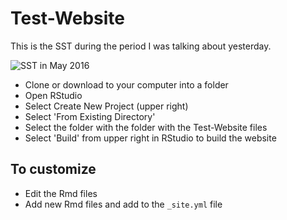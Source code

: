 # Test-Website

This is the SST during the period I was talking about yesterday.

![SST in May 2016](https://coastwatch.pfeg.noaa.gov/erddap/griddap/jplUKMO_OSTIAv20.png?analysed_sst%5B(2017-09-25T12:00:00Z)%5D%5B(7.025):(21.025)%5D%5B(68.025):(104.025)%5D&.draw=surface&.vars=longitude%7Clatitude%7Canalysed_sst&.colorBar=%7C%7C%7C%7C%7C&.bgColor=0xffccccff)

* Clone or download to your computer into a folder
* Open RStudio
* Select Create New Project (upper right)
* Select 'From Existing Directory'
* Select the folder with the folder with the Test-Website files
* Select 'Build' from upper right in RStudio to build the website

## To customize

* Edit the Rmd files
* Add new Rmd files and add to the `_site.yml` file
